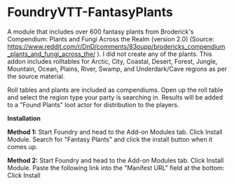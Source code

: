 # FoundryVTT-FantasyPlants
A module that includes over 600 fantasy plants from Broderick's Compendium: Plants and Fungi Across the Realm (version 2.0) (Source: https://www.reddit.com/r/DnD/comments/83oupp/brodericks_compendium_plants_and_fungi_across_the/ ). I did not create any of the plants. This addon includes rolltables for Arctic, City, Coastal, Desert, Forest, Jungle, Mountain, Ocean, Plains, River, Swamp, and Underdark/Cave regions as per the source material.

Roll tables and plants are included as compendiums. Open up the roll table and select the region type your party is searching in. Results will be added to a "Found Plants" loot actor for distribution to the players.

**Installation**

**Method 1:**
Start Foundry and head to the Add-on Modules tab. Click Install Module. 
Search for "Fantasy Plants" and click the install button when it comes up.

**Method 2:**
Start Foundry and head to the Add-on Modules tab. Click Install Module.
Paste the following link into the "Manifest URL" field at the bottom:
Click Install
